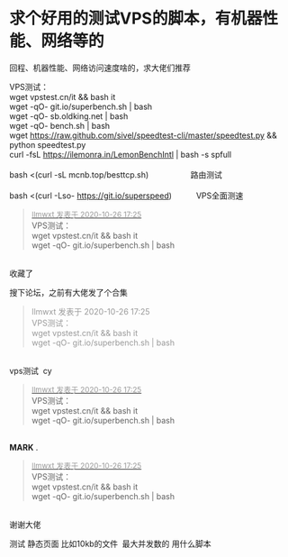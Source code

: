 # 求个好用的测试VPS的脚本，有机器性能、网络等的


回程、机器性能、网络访问速度啥的，求大佬们推荐

VPS测试：<br />
wget vpstest.cn/it &amp;&amp; bash it<br />
wget -qO- git.io/superbench.sh | bash<br />
wget -qO- sb.oldking.net | bash<br />
wget -qO- bench.sh | bash<br />
wget https://raw.github.com/sivel/speedtest-cli/master/speedtest.py &amp;&amp; python speedtest.py<br />
curl -fsL https://ilemonra.in/LemonBenchIntl | bash -s spfull<br />
<br />
bash &lt;(curl -sL mcnb.top/besttcp.sh)&nbsp; &nbsp;&nbsp; &nbsp;&nbsp; &nbsp;&nbsp; &nbsp;&nbsp; &nbsp;&nbsp; &nbsp; 路由测试<br />
<br />
bash &lt;(curl -Lso- https://git.io/superspeed)&nbsp; &nbsp;&nbsp; &nbsp;&nbsp; &nbsp;&nbsp;&nbsp;VPS全面测速

<div class="quote"><blockquote><font size="2"><a href="https://www.hostloc.com/forum.php?mod=redirect&amp;goto=findpost&amp;pid=9355024&amp;ptid=758660" target="_blank"><font color="#999999">llmwxt 发表于 2020-10-26 17:25</font></a></font><br />
VPS测试：<br />
wget vpstest.cn/it &amp;&amp; bash it<br />
wget -qO- git.io/superbench.sh | bash</blockquote></div><br />
收藏了

搜下论坛，之前有大佬发了个合集

<div class="quote"><blockquote><font color="#999999">llmwxt 发表于 2020-10-26 17:25</font><br />
<font color="#999999">VPS测试：<br />
wget vpstest.cn/it &amp;&amp; bash it<br />
wget -qO- git.io/superbench.sh | bash<br />
</font></blockquote></div><br />
vps测试&nbsp;&nbsp;cy

<div class="quote"><blockquote><font size="2"><a href="https://www.hostloc.com/forum.php?mod=redirect&amp;goto=findpost&amp;pid=9355024&amp;ptid=758660" target="_blank"><font color="#999999">llmwxt 发表于 2020-10-26 17:25</font></a></font><br />
VPS测试：<br />
wget vpstest.cn/it &amp;&amp; bash it<br />
wget -qO- git.io/superbench.sh | bash</blockquote></div><br />
<strong>MARK</strong> .

<div class="quote"><blockquote><font size="2"><a href="https://www.hostloc.com/forum.php?mod=redirect&amp;goto=findpost&amp;pid=9355024&amp;ptid=758660" target="_blank"><font color="#999999">llmwxt 发表于 2020-10-26 17:25</font></a></font><br />
VPS测试：<br />
wget vpstest.cn/it &amp;&amp; bash it<br />
wget -qO- git.io/superbench.sh | bash</blockquote></div><br />
谢谢大佬

测试 静态页面 比如10kb的文件&nbsp;&nbsp;最大并发数的 用什么脚本
